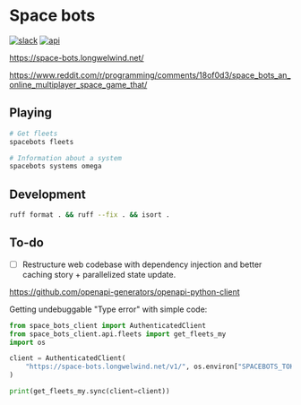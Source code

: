 # Space bots

[![slack](https://img.shields.io/static/v1?label=Discord&message=Space+Bots&color=5865F2&logo=Discord)](https://discord.gg/ATeDzSy2Wu)
[![api](https://img.shields.io/static/v1?label=Swagger&message=Space+bots&color=85EA2D&logo=swagger)](https://space-bots.longwelwind.net/docs/)

https://space-bots.longwelwind.net/

https://www.reddit.com/r/programming/comments/18of0d3/space_bots_an_online_multiplayer_space_game_that/

## Playing

```bash
# Get fleets
spacebots fleets

# Information about a system
spacebots systems omega
```

## Development

```bash
ruff format . && ruff --fix . && isort .
```

## To-do

- [ ] Restructure web codebase with dependency injection and
  better caching story + parallelized state update.

https://github.com/openapi-generators/openapi-python-client

Getting undebuggable "Type error" with simple code:

```python
from space_bots_client import AuthenticatedClient
from space_bots_client.api.fleets import get_fleets_my
import os

client = AuthenticatedClient(
    "https://space-bots.longwelwind.net/v1/", os.environ["SPACEBOTS_TOKEN"]
)

print(get_fleets_my.sync(client=client))
```
